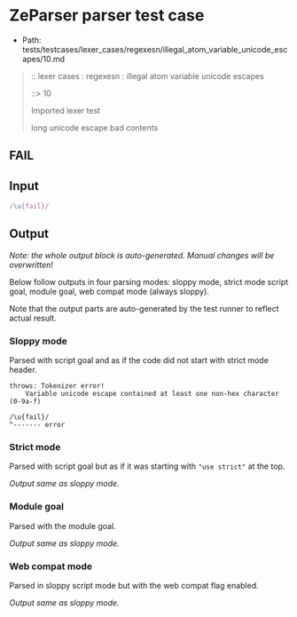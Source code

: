 # ZeParser parser test case

- Path: tests/testcases/lexer_cases/regexesn/illegal_atom_variable_unicode_escapes/10.md

> :: lexer cases : regexesn : illegal atom variable unicode escapes
>
> ::> 10
>
> Imported lexer test
>
> long unicode escape bad contents

## FAIL

## Input

`````js
/\u{fail}/
`````

## Output

_Note: the whole output block is auto-generated. Manual changes will be overwritten!_

Below follow outputs in four parsing modes: sloppy mode, strict mode script goal, module goal, web compat mode (always sloppy).

Note that the output parts are auto-generated by the test runner to reflect actual result.

### Sloppy mode

Parsed with script goal and as if the code did not start with strict mode header.

`````
throws: Tokenizer error!
    Variable unicode escape contained at least one non-hex character (0-9a-f)

/\u{fail}/
^------- error
`````

### Strict mode

Parsed with script goal but as if it was starting with `"use strict"` at the top.

_Output same as sloppy mode._

### Module goal

Parsed with the module goal.

_Output same as sloppy mode._

### Web compat mode

Parsed in sloppy script mode but with the web compat flag enabled.

_Output same as sloppy mode._
